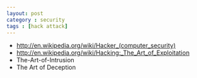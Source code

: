 ```yaml
---
layout: post
category : security
tags : [hack attack]
---
```


* http://en.wikipedia.org/wiki/Hacker_(computer_security)
* http://en.wikipedia.org/wiki/Hacking:_The_Art_of_Exploitation
* The-Art-of-Intrusion
* The Art of Deception
